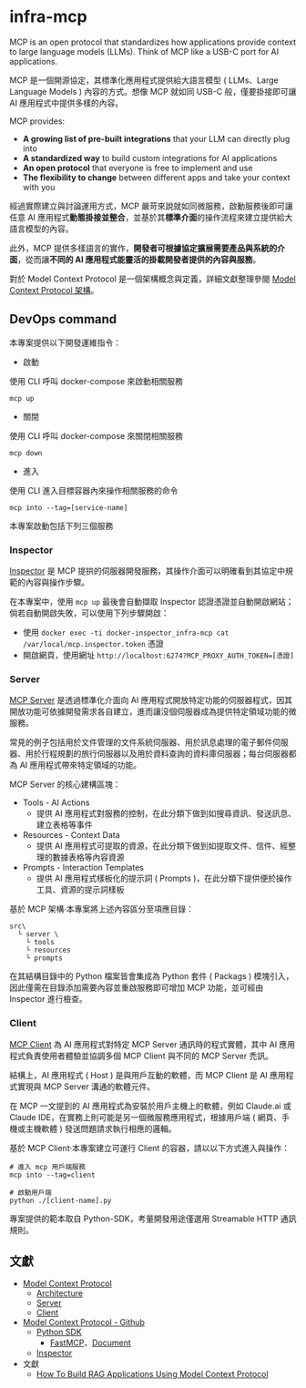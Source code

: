 # infra-mcp

MCP is an open protocol that standardizes how applications provide context to large language models (LLMs). Think of MCP like a USB-C port for AI applications.

MCP 是一個開源協定，其標準化應用程式提供給大語言模型 ( LLMs、Large Language Models ) 內容的方式。想像 MCP 就如同 USB-C 般，僅要掛接即可讓 AI 應用程式中提供多樣的內容。

MCP provides:
+ **A growing list of pre-built integrations** that your LLM can directly plug into
+ **A standardized way** to build custom integrations for AI applications
+ **An open protocol** that everyone is free to implement and use
+ **The flexibility to change** between different apps and take your context with you

經過實際建立與討論運用方式，MCP 嚴苛來說就如同微服務，啟動服務後即可讓任意 AI 應用程式**動態掛接並整合**，並基於其**標準介面**的操作流程來建立提供給大語言模型的內容。

此外，MCP 提供多樣語言的實作，**開發者可根據協定擴展需要產品與系統的介面**，從而讓**不同的 AI 應用程式能靈活的掛載開發者提供的內容與服務**。

對於 Model Context Protocol 是一個架構概念與定義，詳細文獻整理參閱 [Model Context Protocol 架構](./docs/mcp-architecture.md)。

## DevOps command

本專案提供以下開發運維指令：

+ 啟動

使用 CLI 呼叫 docker-compose 來啟動相關服務

```
mcp up
```

+ 關閉

使用 CLI 呼叫 docker-compose 來關閉相關服務

```
mcp down
```

+ 進入

使用 CLI 進入目標容器內來操作相關服務的命令

```
mcp into --tag=[service-name]
```

本專案啟動包括下列三個服務

### Inspector

[Inspector](https://modelcontextprotocol.io/legacy/tools/inspector) 是 MCP 提拱的伺服器開發服務，其操作介面可以明確看到其協定中規範的內容與操作步驟。

在本專案中，使用 ```mcp up``` 最後會自動擷取 Inspector 認證憑證並自動開啟網站；倘若自動開啟失敗，可以使用下列步驟開啟：

+ 使用 ```docker exec -ti docker-inspector_infra-mcp cat /var/local/mcp.inspector.token``` 憑證
+ 開啟網頁，使用網址 ```http://localhost:6274?MCP_PROXY_AUTH_TOKEN=[憑證]```

### Server

[MCP Server](https://modelcontextprotocol.io/docs/learn/server-concepts) 是透過標準化介面向 AI 應用程式開放特定功能的伺服器程式，因其開放功能可依據開發需求各自建立，進而讓沒個伺服器成為提供特定領域功能的微服務。

常見的例子包括用於文件管理的文件系統伺服器、用於訊息處理的電子郵件伺服器、用於行程規劃的旅行伺服器以及用於資料查詢的資料庫伺服器；每台伺服器都為 AI 應用程式帶來特定領域的功能。

MCP Server 的核心建構區塊：

+ Tools - AI Actions
    - 提供 AI 應用程式對服務的控制，在此分類下做到如搜尋資訊、發送訊息、建立表格等事件
+ Resources - Context Data
    - 提供 AI 應用程式可提取的資源，在此分類下做到如提取文件、信件、經整理的數據表格等內容資源
+ Prompts - Interaction Templates
    - 提供 AI 應用程式樣板化的提示詞 ( Prompts )，在此分類下提供便於操作工具、資源的提示詞樣板

基於 MCP 架構‧本專案將上述內容區分至項應目錄：

```
src\
  └ server \
    └ tools
    └ resources
    └ prompts
```

在其結構目錄中的 Python 檔案皆會集成為 Python 套件 ( Packags ) 模塊引入，因此僅需在目錄添加需要內容並重啟服務即可增加 MCP 功能，並可經由 Inspector 進行檢查。

### Client

[MCP Client](https://modelcontextprotocol.io/docs/learn/client-concepts) 為 AI 應用程式對特定 MCP Server 通訊時的程式實體，其中 AI 應用程式負責使用者體驗並協調多個 MCP Client 與不同的 MCP Server 禿訊。

結構上，AI 應用程式 ( Host ) 是與用戶互動的軟體，而 MCP Client 是 AI 應用程式實現與 MCP Server 溝通的軟體元件。

在 MCP 一文提到的 AI 應用程式為安裝於用戶主機上的軟體，例如 Claude.ai 或 Claude IDE，在實務上則可能是另一個微服務應用程式，根據用戶端 ( 網頁、手機或主機軟體 ) 發送問題請求執行相應的邏輯。

基於 MCP Client‧本專案建立可運行 Client 的容器，請以以下方式進入與操作：

```
# 進入 mcp 用戶端服務
mcp into --tag=client

# 啟動用戶端
python ./[client-name].py
```

專案提供的範本取自 Python-SDK，考量開發用途僅選用 Streamable HTTP 通訊規則。

## 文獻

+ [Model Context Protocol](https://modelcontextprotocol.io/docs/getting-started/intro/)
    - [Architecture](https://modelcontextprotocol.io/docs/learn/architecture)
    - [Server](https://modelcontextprotocol.io/docs/learn/server-concepts)
    - [Client](https://modelcontextprotocol.io/docs/learn/client-concepts)
+ [Model Context Protocol - Github](https://github.com/modelcontextprotocol)
    - [Python SDK](https://github.com/modelcontextprotocol/python-sdk)
        + [FastMCP](https://github.com/jlowin/fastmcp)、[Document](https://gofastmcp.com/getting-started/welcome)
    - [Inspector](https://github.com/modelcontextprotocol/inspector)
+ 文獻
    - [How To Build RAG Applications Using Model Context Protocol](https://thenewstack.io/how-to-build-rag-applications-using-model-context-protocol/)

